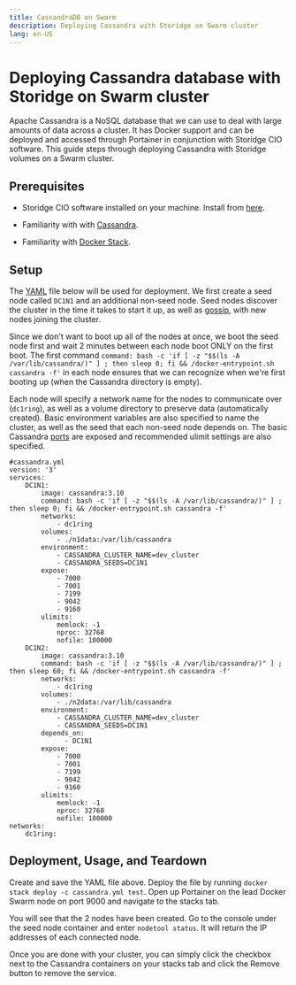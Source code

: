 ```yaml
---
title: CassandraDB on Swarm
description: Deploying Cassandra with Storidge on Swarm cluster
lang: en-US
---
```


# Deploying Cassandra database with Storidge on Swarm cluster

Apache Cassandra is a NoSQL database that we can use to deal with large amounts of data across a cluster. It has Docker support and can be deployed and accessed through Portainer in conjunction with Storidge CIO software. This guide steps through deploying Cassandra with Storidge volumes on a Swarm cluster.

## **Prerequisites**

- Storidge CIO software installed on your machine. Install from [here](https://guide.storidge.com/getting_started/install.html).

- Familiarity with with [Cassandra](https://cassandra.apache.org/doc/latest/).

- Familiarity with [Docker Stack](https://docs.docker.com/docker-cloud/apps/stacks/).

## **Setup**

The [YAML](http://abiasforaction.net/apache-cassandra-cluster-docker/) file below will be used for deployment. We first create a seed node called `DC1N1` and an additional non-seed node. Seed nodes discover the cluster in the time it takes to start it up, as well as [gossip](https://www.geeksforgeeks.org/gossip-protocol-in-cassandra/), with new nodes joining the cluster.

Since we don't want to boot up all of the nodes at once, we boot the seed node first and wait 2 minutes between each node boot ONLY on the first boot. The first command `command: bash -c 'if [ -z "$$(ls -A /var/lib/cassandra/)" ] ; then sleep 0; fi && /docker-entrypoint.sh cassandra -f'` in each node ensures that we can recognize when we're first booting up (when the Cassandra directory is empty).

Each node will specify a network name for the nodes to communicate over (`dc1ring`), as well as a volume directory to preserve data (automatically created). Basic environment variables are also specified to name the cluster, as well as the seed that each non-seed node depends on. The basic Cassandra [ports](https://cassandra.apache.org/doc/latest/faq/#what-ports) are exposed and recommended ulimit settings are also specified.

```
#cassandra.yml
version: '3'
services:
    DC1N1:
        image: cassandra:3.10
        command: bash -c 'if [ -z "$$(ls -A /var/lib/cassandra/)" ] ; then sleep 0; fi && /docker-entrypoint.sh cassandra -f'
        networks:
            - dc1ring
        volumes:
            - ./n1data:/var/lib/cassandra
        environment:
            - CASSANDRA_CLUSTER_NAME=dev_cluster
            - CASSANDRA_SEEDS=DC1N1
        expose:
            - 7000
            - 7001
            - 7199
            - 9042
            - 9160
        ulimits:
            memlock: -1
            nproc: 32768
            nofile: 100000
    DC1N2:
        image: cassandra:3.10
        command: bash -c 'if [ -z "$$(ls -A /var/lib/cassandra/)" ] ; then sleep 60; fi && /docker-entrypoint.sh cassandra -f'
        networks:
            - dc1ring
        volumes:
            - ./n2data:/var/lib/cassandra
        environment:
            - CASSANDRA_CLUSTER_NAME=dev_cluster
            - CASSANDRA_SEEDS=DC1N1
        depends_on:
              - DC1N1
        expose:
            - 7000
            - 7001
            - 7199
            - 9042
            - 9160
        ulimits:
            memlock: -1
            nproc: 32768
            nofile: 100000
networks:
    dc1ring:
```

## **Deployment, Usage, and Teardown**

Create and save the YAML file above. Deploy the file by running `docker stack deploy -c cassandra.yml test`. Open up Portainer on the lead Docker Swarm node on port 9000 and navigate to the stacks tab.

You will see that the 2 nodes have been created. Go to the console under the seed node container and enter `nodetool status`. It will return the IP addresses of each connected node.

Once you are done with your cluster, you can simply click the checkbox next to the Cassandra containers on your stacks tab and click the Remove button to remove the service.
